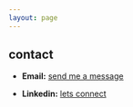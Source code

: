 ```yaml
---
layout: page
---
```


## contact

- **Email:** <a id="mlink" href="#">send me a message</a>
- **Linkedin:** [lets connect](http://www.linkedin.com/in/johannes-hagspiel/)


	<script>
		/* 1. define variables */
		var me = "jhagspiel";
		var place = "inode.at";

		/* 2. find email link to replace */
		var elink = document.getElementById("mlink");

		/* 3. replace link href with variables  */
		elink.href = `mailto:${me}@${place}`;
	</script>



